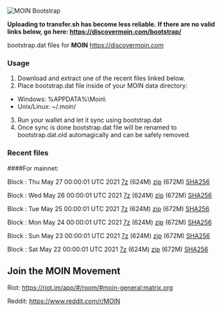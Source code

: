 ![MOIN Bootstrap](https://i.imgur.com/KjM1jMp.jpg)

**Uploading to transfer.sh has become less reliable.**
**If there are no valid links below, go here: https://discovermoin.com/bootstrap/**

bootstrap.dat files for **MOIN** https://discovermoin.com

### Usage

1. Download and extract one of the recent files linked below.
2. Place bootstrap.dat file inside of your MOIN data directory:
 - Windows: %APPDATA%\Moin\
 - Unix/Linux: ~/.moin/
3. Run your wallet and let it sync using bootstrap.dat
4. Once sync is done bootstrap.dat file will be renamed to bootstrap.dat.old automagically and can be safely removed.


### Recent files

####For mainnet:

Block : Thu May 27 00:00:01 UTC 2021 [7z](https://transfer.sh/14LaRmA/bootstrap.dat.20210527.7z) (624M) [zip](https://transfer.sh/1ylbCxI/bootstrap.dat.20210527.zip) (672M) [SHA256](https://transfer.sh/1Rj6Bdm/sha256.txt)

Block : Wed May 26 00:00:01 UTC 2021 [7z](https://transfer.sh/1ryRJwV/bootstrap.dat.20210526.7z) (624M) [zip](https://transfer.sh/1GKxc5w/bootstrap.dat.20210526.zip) (672M) [SHA256](https://transfer.sh/ezTLT/sha256.txt)

Block : Tue May 25 00:00:01 UTC 2021 [7z](https://transfer.sh/1n3VJXd/bootstrap.dat.20210525.7z) (624M) [zip](https://transfer.sh/1oCBI6s/bootstrap.dat.20210525.zip) (672M) [SHA256](https://transfer.sh/1msV8N6/sha256.txt)

Block : Mon May 24 00:00:01 UTC 2021 [7z](https://transfer.sh/1XR3Ymu/bootstrap.dat.20210524.7z) (624M) [zip](https://transfer.sh/1KcktZ9/bootstrap.dat.20210524.zip) (672M) [SHA256](https://transfer.sh/1RjD3G8/sha256.txt)

Block : Sun May 23 00:00:01 UTC 2021 [7z](https://transfer.sh/1nSj6mg/bootstrap.dat.20210523.7z) (624M) [zip](https://transfer.sh/1ITYG37/bootstrap.dat.20210523.zip) (672M) [SHA256](https://transfer.sh/1goJc6S/sha256.txt)

Block : Sat May 22 00:00:01 UTC 2021 [7z](https://transfer.sh/1OScjdw/bootstrap.dat.20210522.7z) (624M) [zip](https://transfer.sh/1CiOzYl/bootstrap.dat.20210522.zip) (672M) [SHA256](https://transfer.sh/1BDoCNS/sha256.txt)

## Join the MOIN Movement

Riot: https://riot.im/app/#/room/#moin-general:matrix.org

Reddit: https://www.reddit.com/r/MOIN
